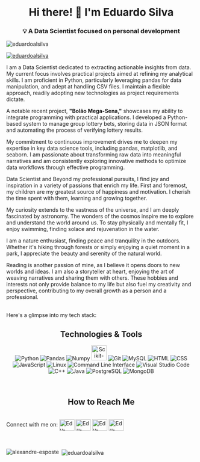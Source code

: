 <h1 align='center'> Hi there! 👋 I'm Eduardo Silva</h1>

<h3 align='center'>💡 A Data Scientist focused on personal development </h3>

<p align="left"> <img src="https://komarev.com/ghpvc/?username=eduardoalsilva&label=Profile%20views&color=0e75b6&style=flat" alt="eduardoalsilva" /> </p>

<p align="left"> <a href="https://github.com/ryo-ma/github-profile-trophy"><img src="https://github-profile-trophy.vercel.app/?username=eduardoalsilva" alt="eduardoalsilva" /></a> </p>

<p align='left'> I am a Data Scientist dedicated to extracting actionable insights from data. My current focus involves practical projects aimed at refining my analytical skills. I am proficient in Python, particularly leveraging pandas for data manipulation, and adept at handling CSV files. I maintain a flexible approach, readily adopting new technologies as project requirements dictate.

A notable recent project, **"Bolão Mega-Sena,"** showcases my ability to integrate programming with practical applications. I developed a Python-based system to manage group lottery bets, storing data in JSON format and automating the process of verifying lottery results.

My commitment to continuous improvement drives me to deepen my expertise in key data science tools, including pandas, matplotlib, and seaborn. I am passionate about transforming raw data into meaningful narratives and am consistently exploring innovative methods to optimize data workflows through effective programming.

<p align='left'> Data Scientist and Beyond my professional pursuits, I find joy and inspiration in a variety of passions that enrich my life. First and foremost, my children are my greatest source of happiness and motivation. I cherish the time spent with them, learning and growing together.

My curiosity extends to the vastness of the universe, and I am deeply fascinated by astronomy. The wonders of the cosmos inspire me to explore and understand the world around us. To stay physically and mentally fit, I enjoy swimming, finding solace and rejuvenation in the water.

I am a nature enthusiast, finding peace and tranquility in the outdoors. Whether it's hiking through forests or simply enjoying a quiet moment in a park, I appreciate the beauty and serenity of the natural world.

Reading is another passion of mine, as I believe it opens doors to new worlds and ideas. I am also a storyteller at heart, enjoying the art of weaving narratives and sharing them with others. These hobbies and interests not only provide balance to my life but also fuel my creativity and perspective, contributing to my overall growth as a person and a professional.


<br>
Here's a glimpse into my tech stack:

<h2 align='center'>Technologies & Tools</h2>
<p align="center">
  <img src="https://img.icons8.com/color/48/000000/python.png" alt="Python" title="Python"/>
  <img src="https://img.icons8.com/color/48/000000/pandas.png" alt="Pandas" title="Pandas"/>
  <img src="https://img.icons8.com/color/48/000000/numpy.png" alt="Numpy" title="Numpy"/>
  <img src="https://upload.wikimedia.org/wikipedia/commons/0/05/Scikit_learn_logo_small.svg" alt="Scikit-Learn" title="Scikit-Learn" width="40" height="40"/>
  <img src="https://img.icons8.com/color/48/000000/git.png" alt="Git" title="Git"/>
  <img src="https://img.icons8.com/color/48/000000/mysql.png" alt="MySQL" title="MySQL"/>
  <img src="https://img.icons8.com/color/48/000000/html-5.png" alt="HTML" title="HTML"/>
  <img src="https://img.icons8.com/color/48/000000/css3.png" alt="CSS" title="CSS"/>
  <img src="https://img.icons8.com/color/48/000000/javascript.png" alt="JavaScript" title="JavaScript"/>
  <img src="https://img.icons8.com/color/48/000000/linux.png" alt="Linux" title="Linux"/>
  <img src="https://img.icons8.com/color/48/000000/console.png" alt="Command Line Interface" title="Command Line Interface"/>
  <img src="https://img.icons8.com/color/48/000000/visual-studio-code-2019.png" alt="Visual Studio Code" title="Visual Studio Code"/>
  <img src="https://img.icons8.com/color/48/000000/c-plus-plus-logo.png" alt="C++" title="C++"/>
  <img src="https://img.icons8.com/color/48/000000/java-coffee-cup-logo.png" alt="Java" title="Java"/>
  <img src="https://img.icons8.com/color/48/000000/postgreesql.png" alt="PostgreSQL" title="PostgreSQL"/>
  <img src="https://img.icons8.com/color/48/000000/mongodb.png" alt="MongoDB" title="MongoDB"/>
</p>
<br>

<h2 align='center'>How to Reach Me</h2>
<br>
Connect with me on:
<a href="https://profiles.datawars.io/eduardoalsilva45"> <img align="center" alt="Edu-DataWars" height="30" width="40" src="https://profiles.datawars.io/images/logo-sm.svg" title="DataWars"></a>
<a href="https://www.hackerrank.com/eduardoalsilva45?hr_r=1"> <img align="center" alt="Edu-HackerRank" height="30" width="40" src="https://hrcdn.net/fcore/assets/work/header/hackerrank_logo-21e2867566.svg" title="HackerRank"></a>
<a href="https://www.kaggle.com/eduardosilvaap"> <img align="center" alt="Edu-Kaggle" height="30" width="40" src="https://cdn.jsdelivr.net/gh/devicons/devicon/icons/kaggle/kaggle-original-wordmark.svg" title="Kaggle"></a>
<a href="https://www.linkedin.com/in/eduardo-almeida-da-silva-dev/"> <img align="center" alt="Edu-LinkedIn" height="30" width="40" src="https://cdn.jsdelivr.net/gh/devicons/devicon/icons/linkedin/linkedin-original.svg" title="LinkedIn"></a>
<br><br>

<br>
<p><img align="left" src="https://github-readme-stats.vercel.app/api/top-langs?username=eduardoalsilva&show_icons=true&locale=en&layout=compact" alt="alexandre-esposte" /></p>

<p>&nbsp;<img align="center" src="https://github-readme-stats.vercel.app/api?username=eduardoalsilva&show_icons=true&locale=en" alt="eduardoalsilva" /></p>
